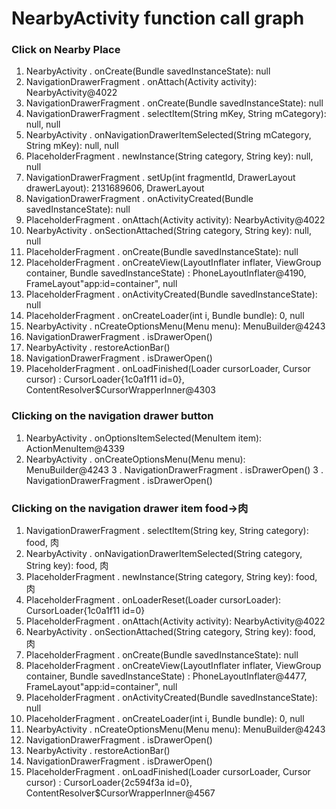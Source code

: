 # NearbyActivity function call graph
### Click on Nearby Place
1.  NearbyActivity           . onCreate(Bundle savedInstanceState): null
2.  NavigationDrawerFragment . onAttach(Activity activity): NearbyActivity@4022
3.  NavigationDrawerFragment . onCreate(Bundle savedInstanceState): null
4.  NavigationDrawerFragment . selectItem(String mKey, String mCategory): null, null
5.  NearbyActivity           . onNavigationDrawerItemSelected(String mCategory, String mKey): null, null
6.  PlaceholderFragment      . newInstance(String category, String key): null, null
7.  NavigationDrawerFragment . setUp(int fragmentId, DrawerLayout drawerLayout): 2131689606, DrawerLayout
8.  NavigationDrawerFragment . onActivityCreated(Bundle savedInstanceState): null
9.  PlaceholderFragment      . onAttach(Activity activity): NearbyActivity@4022
10. NearbyActivity           . onSectionAttached(String category, String key): null, null
11. PlaceholderFragment      . onCreate(Bundle savedInstanceState): null
12. PlaceholderFragment      . onCreateView(LayoutInflater inflater, ViewGroup container, Bundle savedInstanceState)
                               : PhoneLayoutInflater@4190, FrameLayout"app:id=container", null
13. PlaceholderFragment      . onActivityCreated(Bundle savedInstanceState): null
14. PlaceholderFragment      . onCreateLoader(int i, Bundle bundle): 0, null
15. NearbyActivity           . nCreateOptionsMenu(Menu menu): MenuBuilder@4243
16. NavigationDrawerFragment . isDrawerOpen()
17. NearbyActivity           . restoreActionBar()
18. NavigationDrawerFragment . isDrawerOpen()
19. PlaceholderFragment      . onLoadFinished(Loader<Cursor> cursorLoader, Cursor cursor)
                               : CursorLoader{1c0a1f11 id=0}, ContentResolver$CursorWrapperInner@4303

### Clicking on the navigation drawer button
1.  NearbyActivity           . onOptionsItemSelected(MenuItem item): ActionMenuItem@4339
2.  NearbyActivity           . onCreateOptionsMenu(Menu menu): MenuBuilder@4243
3 . NavigationDrawerFragment . isDrawerOpen()
3 . NavigationDrawerFragment . isDrawerOpen()

### Clicking on the navigation drawer item food->肉
1.  NavigationDrawerFragment . selectItem(String key, String category): food, 肉
2.  NearbyActivity           . onNavigationDrawerItemSelected(String category, String key): food, 肉
3.  PlaceholderFragment      . newInstance(String category, String key): food, 肉
4.  PlaceholderFragment      . onLoaderReset(Loader<Cursor> cursorLoader): CursorLoader{1c0a1f11 id=0}
9.  PlaceholderFragment      . onAttach(Activity activity): NearbyActivity@4022
10. NearbyActivity           . onSectionAttached(String category, String key): food, 肉
11. PlaceholderFragment      . onCreate(Bundle savedInstanceState): null
12. PlaceholderFragment      . onCreateView(LayoutInflater inflater, ViewGroup container, Bundle savedInstanceState)
                               : PhoneLayoutInflater@4477, FrameLayout"app:id=container", null
13. PlaceholderFragment      . onActivityCreated(Bundle savedInstanceState): null
14. PlaceholderFragment      . onCreateLoader(int i, Bundle bundle): 0, null
15. NearbyActivity           . nCreateOptionsMenu(Menu menu): MenuBuilder@4243
16. NavigationDrawerFragment . isDrawerOpen()
17. NearbyActivity           . restoreActionBar()
18. NavigationDrawerFragment . isDrawerOpen()
19. PlaceholderFragment      . onLoadFinished(Loader<Cursor> cursorLoader, Cursor cursor)
                               : CursorLoader{2c594f3a id=0}, ContentResolver$CursorWrapperInner@4567
